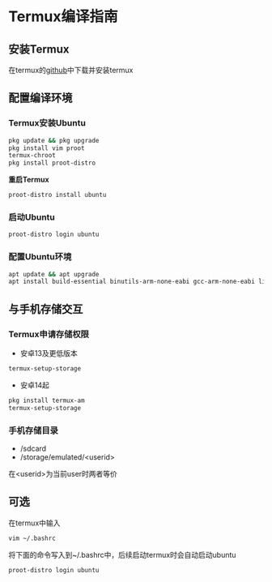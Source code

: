 # Termux编译指南

## 安装Termux

在termux的[github](https://github.com/termux/termux-app/releases)中下载并安装termux

## 配置编译环境

### Termux安装Ubuntu

```bash
pkg update && pkg upgrade
pkg install vim proot
termux-chroot
pkg install proot-distro
```

**重启Termux**

```bash
proot-distro install ubuntu
```


### 启动Ubuntu

```bash
proot-distro login ubuntu
```

### 配置Ubuntu环境

```bash
apt update && apt upgrade
apt install build-essential binutils-arm-none-eabi gcc-arm-none-eabi libnewlib-arm-none-eabi git libpng-dev libfreeimage-dev python3
```

## 与手机存储交互

### Termux申请存储权限

- 安卓13及更低版本

```bash
termux-setup-storage
```

- 安卓14起

```bash
pkg install termux-am
termux-setup-storage
```

### 手机存储目录

- /sdcard
- /storage/emulated/\<userid>

在\<userid>为当前user时两者等价

## 可选

在termux中输入

```bash
vim ~/.bashrc
```

将下面的命令写入到~/.bashrc中，后续启动termux时会自动启动ubuntu

```
proot-distro login ubuntu
```

